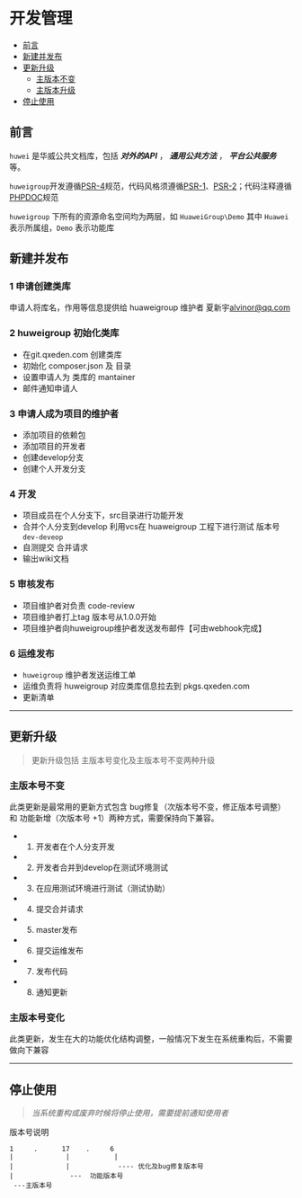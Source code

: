 # 开发管理

- [前言](#前言)
- [新建并发布](#新建并发布)
- [更新升级](#更新升级)
  - [主版本不变](#主版本不变)
  - [主版本升级](#主版本升级)
- [停止使用](#停止使用)


## 前言
   
   `huwei` 是华威公共文档库，包括 ***对外的API*** ， ***通用公共方法*** ， ***平台公共服务*** 等。
   
   `huweigroup`开发遵循[PSR-4](../psr/PSR-4自动加载规范.md)规范，代码风格须遵循[PSR-1](../psr/PSR-1基础编码规范.md)、[PSR-2](psr/PSR-2编码风格规范.md)；代码注释遵循[PHPDOC](../phpdoc/readme.md)规范
 
`huweigroup` 下所有的资源命名空间均为两层，如 `HuaweiGroup\Demo`  其中 `Huawei` 表示所属组，`Demo` 表示功能库

## 新建并发布
### 1 申请创建类库
申请人将库名，作用等信息提供给 huaweigroup 维护者 夏新宇<alvinor@qq.com>

### 2  huweigroup 初始化类库
   + 在git.qxeden.com 创建类库
   + 初始化 composer.json 及 目录
   + 设置申请人为 类库的 mantainer
   + 邮件通知申请人
   
### 3 申请人成为项目的维护者
  +  添加项目的依赖包
  +  添加项目的开发者
  +  创建develop分支
  + 创建个人开发分支

### 4 开发
+ 项目成员在个人分支下，src目录进行功能开发
+ 合并个人分支到develop 利用vcs在 huaweigroup 工程下进行测试  版本号 `dev-deveop`
+ 自测提交 合并请求
+ 输出wiki文档

### 5 审核发布
+ 项目维护者对负责 code-review
+ 项目维护者打上tag 版本号从1.0.0开始
+ 项目维护者向huweigroup维护者发送发布邮件【可由webhook完成】

### 6 运维发布
+ `huweigroup` 维护者发送运维工单
+ 运维负责将 huweigroup 对应类库信息拉去到 pkgs.qxeden.com 
+ 更新清单

 - - -
##  更新升级
 >  更新升级包括 主版本号变化及主版本号不变两种升级 
###  主版本号不变
此类更新是最常用的更新方式包含 bug修复（次版本号不变，修正版本号调整） 和 功能新增（次版本号 +1）两种方式，需要保持向下兼容。

+ 1. 开发者在个人分支开发
+ 2. 开发者合并到develop在测试环境测试
+ 3. 在应用测试环境进行测试（测试协助）
+ 4. 提交合并请求
+ 5. master发布
+ 6. 提交运维发布
+ 7. 发布代码
+ 8. 通知更新



### 主版本号变化
此类更新，发生在大的功能优化结构调整，一般情况下发生在系统重构后，不需要做向下兼容

- - - - 
## 停止使用
>  *当系统重构或废弃时候将停止使用，需要提前通知使用者*


版本号说明
```
1     .      17    .     6
|             |           |
|             |            ---- 优化及bug修复版本号 
|              ---  功能版本号
 ---主版本号
```
 



  


























